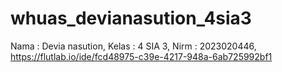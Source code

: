 # whuas_devianasution_4sia3
Nama : Devia nasution, Kelas : 4 SIA 3, Nirm : 2023020446, https://flutlab.io/ide/fcd48975-c39e-4217-948a-6ab725992bf1
